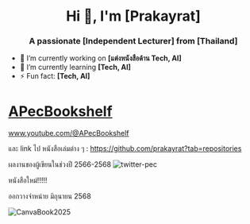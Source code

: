 <h1 align="center">Hi 👋, I'm [Prakayrat]</h1>
<h3 align="center">A passionate [Independent Lecturer] from [Thailand]</h3>

- 🔭 I’m currently working on **[แต่งหนังสือด้าน Tech, AI]**
- 🌱 I’m currently learning **[Tech, AI]**
- ⚡ Fun fact: **[Tech, AI]**

# [APecBookshelf](https://www.youtube.com/@APecBookshelf)
www.youtube.com/@APecBookshelf    

และ link ไป หนังสือเล่มต่าง ๆ : https://github.com/prakayrat?tab=repositories

ผลงานของผู้เขียนในช่วงปี 2566-2568
![twitter-pec](https://github.com/user-attachments/assets/03765743-4ebd-4dd2-9786-7687c8b51065)

หนังสือใหม่!!!!!     

ออกวางจำหน่าย มิถุนายน 2568

![CanvaBook2025](https://github.com/user-attachments/assets/5cd8ead0-5e32-4804-a403-b24f905c2b07)





